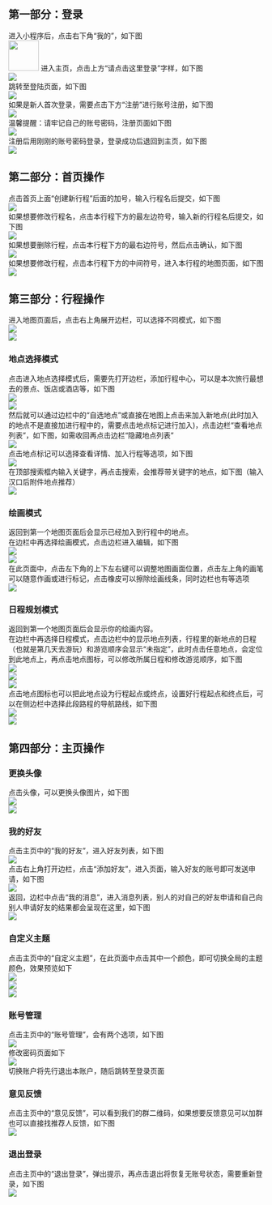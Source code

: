 ## 第一部分：登录
进入小程序后，点击右下角“我的”，如下图  
<img src="images/使用指导图/首页（未登录）.jpg" width="60" height="60">
进入主页，点击上方“请点击这里登录”字样，如下图  
![](images/使用指导图/主页（未登录）.jpg)  
跳转至登陆页面，如下图  
![](images/使用指导图/登录1.jpg)  
如果是新人首次登录，需要点击下方“注册”进行账号注册，如下图  
![](images/使用指导图/登录2.jpg)  
温馨提醒：请牢记自己的账号密码，注册页面如下图  
![](images/使用指导图/注册.jpg)  
注册后用刚刚的账号密码登录，登录成功后退回到主页，如下图  
![](images/使用指导图/主页（已登录）.jpg)  

## 第二部分：首页操作
点击首页上面“创建新行程”后面的加号，输入行程名后提交，如下图  
![](images/使用指导图/新建地图.jpg)  
如果想要修改行程名，点击本行程下方的最左边符号，输入新的行程名后提交，如下图  
![](images/使用指导图/改地图名.jpg)  
如果想要删除行程，点击本行程下方的最右边符号，然后点击确认，如下图  
![](images/使用指导图/删除地图.jpg)  
如果想要修改行程，点击本行程下方的中间符号，进入本行程的地图页面，如下图  
![](images/使用指导图/首页（进入地图）.jpg)  

## 第三部分：行程操作
进入地图页面后，点击右上角展开边栏，可以选择不同模式，如下图  
![](images/使用指导图/地图1.jpg)  
![](images/使用指导图/地图1（边栏）.jpg)  

### 地点选择模式
点击进入地点选择模式后，需要先打开边栏，添加行程中心，可以是本次旅行最想去的景点、饭店或酒店等，如下图  
![](images/使用指导图/地点选择（边栏）.jpg)  
![](images/使用指导图/按名称找地点.jpg)  
然后就可以通过边栏中的“自选地点”或直接在地图上点击来加入新地点(此时加入的地点不是直接加进行程中的，需要点击地点标记进行加入)，点击边栏“查看地点列表”，如下图，如需收回再点击边栏“隐藏地点列表”  
![](images/使用指导图/地点列表.jpg)  
点击地点标记可以选择查看详情、加入行程等选项，如下图  
![](images/使用指导图/点击地点.jpg)  
在顶部搜索框内输入关键字，再点击搜索，会推荐带关键字的地点，如下图（输入汉口后附件地点推荐）  
![](images/使用指导图/搜索推荐.jpg)  

### 绘画模式
返回到第一个地图页面后会显示已经加入到行程中的地点。  
在边栏中再选择绘画模式，点击边栏进入编辑，如下图  
![](images/使用指导图/绘画（进入前）.jpg)  
![](images/使用指导图/绘画（进入后）.jpg)  
在此页面中，点击左下角的上下左右键可以调整地图画面位置，点击左上角的画笔可以随意作画或进行标记，点击橡皮可以擦除绘画线条，同时边栏也有等选项  
![](images/使用指导图/绘画.jpg)  

### 日程规划模式
返回到第一个地图页面后会显示你的绘画内容。  
在边栏中再选择日程模式，点击边栏中的显示地点列表，行程里的新地点的日程（也就是第几天去游玩）和游览顺序会显示“未指定”，此时点击任意地点，会定位到此地点上，再点击地点图标，可以修改所属日程和修改游览顺序，如下图  
![](images/使用指导图/显示地点列表.jpg)  
![](images/使用指导图/日程模式点击地点.jpg)  
![](images/使用指导图/修改日程.jpg)  
点击地点图标也可以把此地点设为行程起点或终点，设置好行程起点和终点后，可以在侧边栏中选择此段路程的导航路线，如下图  
![](images/使用指导图/日程模式点击地点2.jpg)  
![](images/使用指导图/日程边栏.jpg)  

## 第四部分：主页操作
### 更换头像
点击头像，可以更换头像图片，如下图  
![](images/使用指导图/换头像1.jpg)  
![](images/使用指导图/换头像2.jpg)  

### 我的好友
点击主页中的“我的好友”，进入好友列表，如下图  
![](images/使用指导图/好友列表.jpg)  
点击右上角打开边栏，点击“添加好友”，进入页面，输入好友的账号即可发送申请，如下图  
![](images/使用指导图/添加好友.jpg)  
返回，边栏中点击“我的消息”，进入消息列表，别人的对自己的好友申请和自己向别人申请好友的结果都会呈现在这里，如下图  
![](images/使用指导图/消息.jpg)  

### 自定义主题
点击主页中的“自定义主题”，在此页面中点击其中一个颜色，即可切换全局的主题颜色，效果预览如下  
![](images/使用指导图/更换颜色.jpg)  
![](images/使用指导图/粉.jpg)  
![](images/使用指导图/黑.jpg)  

### 账号管理
点击主页中的“账号管理”，会有两个选项，如下图  
![](images/使用指导图/账号管理.jpg)  
修改密码页面如下  
![](images/使用指导图/更换密码.jpg)  
切换账户将先行退出本账户，随后跳转至登录页面  

### 意见反馈
点击主页中的“意见反馈”，可以看到我们的群二维码，如果想要反馈意见可以加群也可以直接找推荐人反馈，如下图  
![](images/使用指导图/问题反馈.jpg)  

### 退出登录
点击主页中的“退出登录”，弹出提示，再点击退出将恢复无账号状态，需要重新登录，如下图  
![](images/使用指导图/退出消息提示.jpg)

